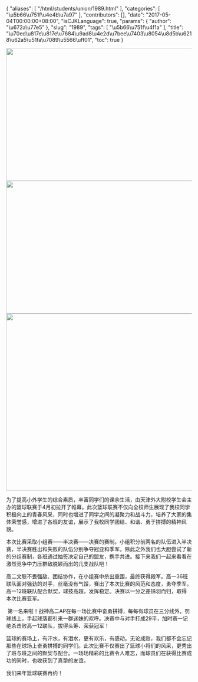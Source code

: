{
    "aliases": [
        "/html/students/union/1989.html"
    ],
    "categories": [
        "\u5b66\u751f\u4e4b\u7a97"
    ],
    "contributors": [],
    "date": "2017-05-04T00:00:00+08:00",
    "isCJKLanguage": true,
    "params": {
        "author": "\u672a\u77e5"
    },
    "slug": "1989",
    "tags": [
        "\u5b66\u751f\u4f1a"
    ],
    "title": "\u70ed\u817e\u817e\u7684\u9ad8\u4e2d\u7bee\u7403\u8054\u8d5b\u6218\u62a5\u51fa\u7089\u5566\uff01",
    "toc": true
}


<img
    src="https://cdn.tfls.online/mirror/full/deb336ffb4937856ce55847f9cacf508d357f8c7.jpg"
    style="display:block;margin-left:auto;margin-right:auto;"
    decoding="async"
    fetchpriority="auto"
    loading="lazy"
    height="360"
    width="640"
/>
<img
    src="https://cdn.tfls.online/mirror/full/16787cdc5b8ff8cf7e39c697572b50e4e11131be.jpg"
    style="display:block;margin-left:auto;margin-right:auto;"
    decoding="async"
    fetchpriority="auto"
    loading="lazy"
    height="360"
    width="640"
/>
<img
    src="https://cdn.tfls.online/mirror/full/0d5f61a9321ecb77ed9925b17b762b5b3d288f3c.jpg"
    style="display:block;margin-left:auto;margin-right:auto;"
    decoding="async"
    fetchpriority="auto"
    loading="lazy"
    height="480"
    width="640"
/>




  





为了提高小外学生的综合素质，丰富同学们的课余生活，由天津外大附校学生会主办的篮球联赛于4月初拉开了帷幕。此次篮球联赛不仅向全校师生展现了我校同学积极向上的青春风采，同时也增进了同学之间的凝聚力和战斗力，培养了大家的集体荣誉感，增进了各班的友谊，展示了我校同学团结、和谐、勇于拼搏的精神风貌。




本次比赛采取小组赛——半决赛——决赛的赛制。小组积分前两名的队伍进入半决赛，半决赛胜出和失败的队伍分别争夺冠亚和季军。除此之外我们也大胆尝试了新的分组赛制，各班通过抽签决定自己的盟友，携手共进。接下来我们一起来看看在激烈竞争中力压群敌脱颖而出的几支战队吧！




高二文联不畏强敌、团结协作，在小组赛中杀出重围，最终获得殿军。高一36班联队面对强劲的对手，丝毫没有气馁，赛出了本次比赛的风范和态度，勇夺季军。高一12班联队配合默契，球技高超，发挥稳定。决赛以一分之差铩羽而归，取得本次比赛亚军。




 第一名来啦！战神高二AP在每一场比赛中奋勇拼搏，每每有球员在三分线外，罚球线上，手起球落都引来一群迷妹的欢呼。决赛中与对手打成29平，加时赛一记绝杀击败高一12联队，拔得头筹、荣获冠军！




篮球的赛场上，有汗水，有泪水，更有欢乐，有感动。无论成败，我们都不会忘记那些在球场上奋勇拼搏的同学们。此次比赛不仅赛出了篮球小将们的风采，更秀出了班与班之间的默契与配合。一场场精彩的比赛令人难忘，而球员们在获得比赛成功的同时，也收获到了真挚的友谊。




我们来年篮球联赛再约！




  



